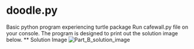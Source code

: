 # doodle.py
Basic python program experiencing turtle package
Run cafewall.py file on your console.
The program is designed to print out the solution image below.
** Solution Image
![Part_B_solution_image](https://github.com/user-attachments/assets/62934a34-4237-45f3-b8fa-3debaa98b154)
